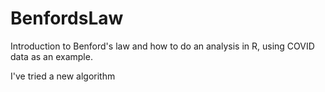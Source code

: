 # BenfordsLaw
Introduction to Benford's law and how to do an analysis in R, using COVID data as an example.

I've tried a new algorithm